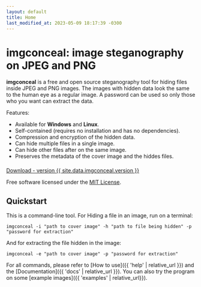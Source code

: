 ```yaml
---
layout: default
title: Home
last_modified_at: 2023-05-09 18:17:39 -0300
---
```

# imgconceal: image steganography on JPEG and PNG

**imgconceal** is a free and open source steganography tool for hiding files inside JPEG and PNG images. The images with hidden data look the same to the human eye as a regular image. A password can be used so only those who you want can extract the data.

Features:
* Available for **Windows** and **Linux**.
* Self-contained (requires no installation and has no dependencies).
* Compression and encryption of the hidden data.
* Can hide multiple files in a single image.
* Can hide other files after on the same image.
* Preserves the metadata of the cover image and the hiddes files.

<p style="padding-top: 0.5em;">
    <a href="https://github.com/tbpaolini/imgconceal/releases/tag/v{{ site.data.imgconceal.version }}" id="download" title="Get the latest release of imgconceal" rel="external" target="_blank">
    Download - version {{ site.data.imgconceal.version }}
    </a>
</p>

Free software licensed under the <a href="https://github.com/tbpaolini/imgconceal/blob/master/License.txt" rel="license" target="_blank">MIT License</a>.

## Quickstart

This is a command-line tool. For Hiding a file in an image, run on a terminal:
```shell
imgconceal -i "path to cover image" -h "path to file being hidden" -p "password for extraction"
```
And for extracting the file hidden in the image:
```shell
imgconceal -e "path to cover image" -p "password for extraction"
```

For all commands, please refer to [How to use]({{ 'help' | relative_url }}) and the [Documentation]({{ 'docs' | relative_url }}). You can also try the program on some [example images]({{ 'examples' | relative_url}}).
